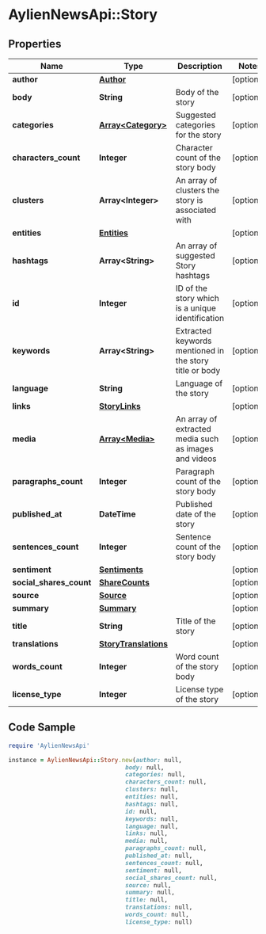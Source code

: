 # AylienNewsApi::Story

## Properties

Name | Type | Description | Notes
------------ | ------------- | ------------- | -------------
**author** | [**Author**](Author.md) |  | [optional] 
**body** | **String** | Body of the story | [optional] 
**categories** | [**Array&lt;Category&gt;**](Category.md) | Suggested categories for the story | [optional] 
**characters_count** | **Integer** | Character count of the story body | [optional] 
**clusters** | **Array&lt;Integer&gt;** | An array of clusters the story is associated with | [optional] 
**entities** | [**Entities**](Entities.md) |  | [optional] 
**hashtags** | **Array&lt;String&gt;** | An array of suggested Story hashtags | [optional] 
**id** | **Integer** | ID of the story which is a unique identification | [optional] 
**keywords** | **Array&lt;String&gt;** | Extracted keywords mentioned in the story title or body | [optional] 
**language** | **String** | Language of the story | [optional] 
**links** | [**StoryLinks**](StoryLinks.md) |  | [optional] 
**media** | [**Array&lt;Media&gt;**](Media.md) | An array of extracted media such as images and videos | [optional] 
**paragraphs_count** | **Integer** | Paragraph count of the story body | [optional] 
**published_at** | **DateTime** | Published date of the story | [optional] 
**sentences_count** | **Integer** | Sentence count of the story body | [optional] 
**sentiment** | [**Sentiments**](Sentiments.md) |  | [optional] 
**social_shares_count** | [**ShareCounts**](ShareCounts.md) |  | [optional] 
**source** | [**Source**](Source.md) |  | [optional] 
**summary** | [**Summary**](Summary.md) |  | [optional] 
**title** | **String** | Title of the story | [optional] 
**translations** | [**StoryTranslations**](StoryTranslations.md) |  | [optional] 
**words_count** | **Integer** | Word count of the story body | [optional] 
**license_type** | **Integer** | License type of the story | [optional] 

## Code Sample

```ruby
require 'AylienNewsApi'

instance = AylienNewsApi::Story.new(author: null,
                                 body: null,
                                 categories: null,
                                 characters_count: null,
                                 clusters: null,
                                 entities: null,
                                 hashtags: null,
                                 id: null,
                                 keywords: null,
                                 language: null,
                                 links: null,
                                 media: null,
                                 paragraphs_count: null,
                                 published_at: null,
                                 sentences_count: null,
                                 sentiment: null,
                                 social_shares_count: null,
                                 source: null,
                                 summary: null,
                                 title: null,
                                 translations: null,
                                 words_count: null,
                                 license_type: null)
```


